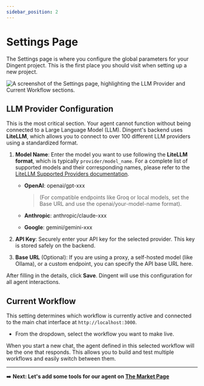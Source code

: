 ```yaml
---
sidebar_position: 2
---
```


# Settings Page

The Settings page is where you configure the global parameters for your Dingent project. This is the first place you should visit when setting up a new project.

![A screenshot of the Settings page, highlighting the LLM Provider and Current Workflow sections.](../assets/configure-your-llm.png)

## LLM Provider Configuration

This is the most critical section. Your agent cannot function without being connected to a Large Language Model (LLM). Dingent's backend uses **LiteLLM**, which allows you to connect to over 100 different LLM providers using a standardized format.

1.  **Model Name**: Enter the model you want to use following the **LiteLLM format**, which is typically `provider/model_name`. For a complete list of supported models and their corresponding names, please refer to the [LiteLLM Supported Providers documentation](https://docs.litellm.ai/docs/providers).
    - **OpenAI**: openai/gpt-xxx
        > (For compatible endpoints like Groq or local models, set the Base URL and use the openai/your-model-name format).

    - **Anthropic**: anthropic/claude-xxx

    - **Google**: gemini/gemini-xxx

2.  **API Key**: Securely enter your API key for the selected provider. This key is stored safely on the backend.

3.  **Base URL** (Optional): If you are using a proxy, a self-hosted model (like Ollama), or a custom endpoint, you can specify the API base URL here.

After filling in the details, click **Save**. Dingent will use this configuration for all agent interactions.

## Current Workflow

This setting determines which workflow is currently active and connected to the main chat interface at `http://localhost:3000`.

* From the dropdown, select the workflow you want to make live.

When you start a new chat, the agent defined in this selected workflow will be the one that responds. This allows you to build and test multiple workflows and easily switch between them.

---

➡️ **Next: Let's add some tools for our agent on [The Market Page](./market-page.md)**

